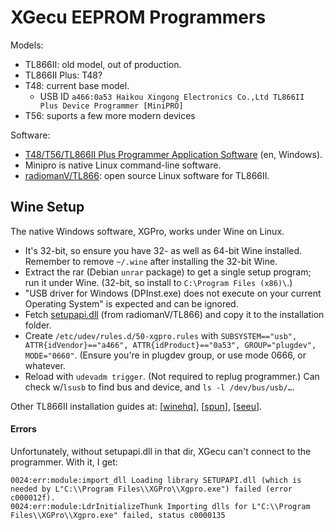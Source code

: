 XGecu EEPROM Programmers
========================

Models:
- TL866II: old model, out of production.
- TL866II Plus: T48?
- T48: current base model.
  - USB ID `a466:0a53 Haikou Xingong Electronics Co.,Ltd TL866II Plus Device
    Programmer [MiniPRO]`
- T56: suports a few more modern devices

Software:
- [T48/T56/TL866II Plus Programmer Application Software][sw-en] (en, Windows).
- Minipro is native Linux command-line software.
- [radiomanV/TL866]: open source Linux software for TL866II.

Wine Setup
----------

The native Windows software, XGPro, works under Wine on Linux.
- It's 32-bit, so ensure you have 32- as well as 64-bit Wine installed.
  Remember to remove `~/.wine` after installing the 32-bit Wine.
- Extract the rar (Debian `unrar` package) to get a single setup program;
  run it under Wine. (32-bit, so install to `C:\Program Files (x86)\`.)
- "USB driver for Windows (DPInst.exe) does not execute on your current
  Operating System" is expected and can be ignored.
- Fetch [setupapi.dll][] (from radiomanV/TL866) and copy it to the
  installation folder.
- Create `/etc/udev/rules.d/50-xgpro.rules` with `SUBSYSTEM=="usb",
  ATTR{idVendor}=="a466", ATTR{idProduct}=="0a53", GROUP="plugdev",
  MODE="0660"`. (Ensure you're in plugdev group, or use mode 0666, or
  whatever.
- Reload with `udevadm trigger`. (Not required to replug programmer.) Can
  check w/`lsusb` to find bus and device, and `ls -l /dev/bus/usb/…`.

Other TL866II installation guides at: [[winehq]], [[spun]], [[seeu]].

#### Errors

Unfortunately, without setupapi.dll in that dir, XGecu can't connect to
the programmer. With it, I get:

    0024:err:module:import_dll Loading library SETUPAPI.dll (which is needed by L"C:\\Program Files\\XGPro\\Xgpro.exe") failed (error c000012f).
    0024:err:module:LdrInitializeThunk Importing dlls for L"C:\\Program Files\\XGPro\\Xgpro.exe" failed, status c0000135




<!-------------------------------------------------------------------->
[radiomanV/TL866]: https://github.com/radiomanV/TL866/
[sw-en]: http://www.xgecu.com/EN/download.html?refreshed=1738998475737

[seeu]: https://systemembedded.eu/viewtopic.php?t=44
[setupapi.dll]: https://github.com/radiomanV/TL866/blob/master/wine/TL866II/setupapi.dll
[spun]: https://spun.io/2018/07/04/using-the-xgecu-tl866ii-plus-under-linux-with-wine/
[winehq]: https://appdb.winehq.org/objectManager.php?sClass=version&iId=38538
